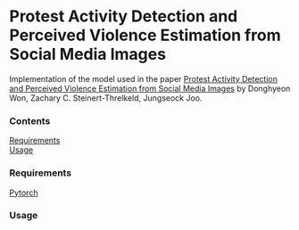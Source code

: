 # Protest Activity Detection and Perceived Violence Estimation from Social Media Images

Implementation of the model used in the paper [Protest Activity Detection and Perceived Violence Estimation from Social Media Images](https://arxiv.org/abs/1709.06204) by Donghyeon Won, Zachary C. Steinert-Threlkeld, Jungseock Joo.

### Contents
[Requirements](#requirements-software)   
[Usage](#usage)

### Requirements   
[Pytorch](http://pytorch.org/)


### Usage
